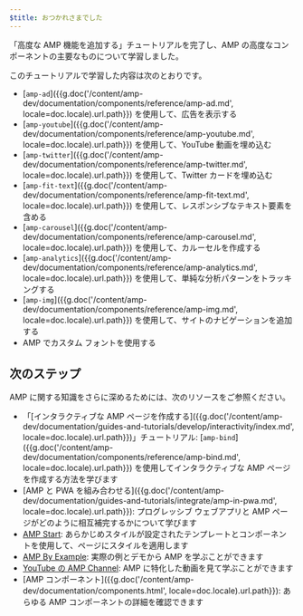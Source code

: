 ```yaml
---
$title: おつかれさまでした
---
```


「高度な AMP 機能を追加する」チュートリアルを完了し、AMP の高度なコンポーネントの主要なものについて学習しました。

このチュートリアルで学習した内容は次のとおりです。

- [`amp-ad`]({{g.doc('/content/amp-dev/documentation/components/reference/amp-ad.md', locale=doc.locale).url.path}}) を使用して、広告を表示する
- [`amp-youtube`]({{g.doc('/content/amp-dev/documentation/components/reference/amp-youtube.md', locale=doc.locale).url.path}}) を使用して、YouTube 動画を埋め込む
- [`amp-twitter`]({{g.doc('/content/amp-dev/documentation/components/reference/amp-twitter.md', locale=doc.locale).url.path}}) を使用して、Twitter カードを埋め込む
- [`amp-fit-text`]({{g.doc('/content/amp-dev/documentation/components/reference/amp-fit-text.md', locale=doc.locale).url.path}}) を使用して、レスポンシブなテキスト要素を含める
- [`amp-carousel`]({{g.doc('/content/amp-dev/documentation/components/reference/amp-carousel.md', locale=doc.locale).url.path}}) を使用して、カルーセルを作成する
- [`amp-analytics`]({{g.doc('/content/amp-dev/documentation/components/reference/amp-analytics.md', locale=doc.locale).url.path}}) を使用して、単純な分析パターンをトラッキングする
- [`amp-img`]({{g.doc('/content/amp-dev/documentation/components/reference/amp-img.md', locale=doc.locale).url.path}}) を使用して、サイトのナビゲーションを追加する
- AMP でカスタム フォントを使用する

## 次のステップ

AMP に関する知識をさらに深めるためには、次のリソースをご参照ください。

- 「[インタラクティブな AMP ページを作成する]({{g.doc('/content/amp-dev/documentation/guides-and-tutorials/develop/interactivity/index.md', locale=doc.locale).url.path}})」チュートリアル: [`amp-bind`]({{g.doc('/content/amp-dev/documentation/components/reference/amp-bind.md', locale=doc.locale).url.path}}) を使用してインタラクティブな AMP ページを作成する方法を学びます
- [AMP と PWA を組み合わせる]({{g.doc('/content/amp-dev/documentation/guides-and-tutorials/integrate/amp-in-pwa.md', locale=doc.locale).url.path}}): プログレッシブ ウェブアプリと AMP ページがどのように相互補完するかについて学びます
- [AMP Start](https://www.ampstart.com/): あらかじめスタイルが設定されたテンプレートとコンポーネントを使用して、ページにスタイルを適用します
- [AMP By Example](https://ampbyexample.com/): 実際の例とデモから AMP を学ぶことができます
- [YouTube の AMP Channel](https://www.youtube.com/channel/UCXPBsjgKKG2HqsKBhWA4uQw): AMP に特化した動画を見て学ぶことができます
- [AMP コンポーネント]({{g.doc('/content/amp-dev/documentation/components.html', locale=doc.locale).url.path}}): あらゆる AMP コンポーネントの詳細を確認できます
